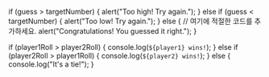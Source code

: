 
if (guess > targetNumber) {
    alert("Too high! Try again.");
  } else if (guess < targetNumber) {
    alert("Too low! Try again.");
  } else {
    // 여기에 적절한 코드를 추가하세요.
    alert("Congratulations! You guessed it right.");
  }


if (player1Roll > player2Roll) {
  console.log(`${player1} wins!`);
} else if (player2Roll > player1Roll) {
  console.log(`${player2} wins!`);
} else {
  console.log("It's a tie!");
}